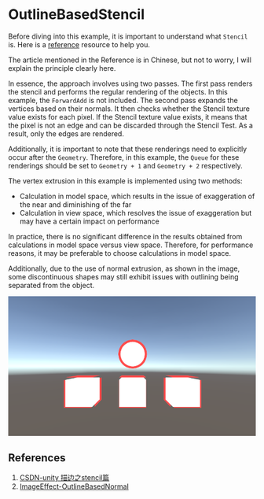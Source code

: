 # OutlineBasedStencil

Before diving into this example, it is important to understand what `Stencil` is. Here is a [reference](https://learnopengl.com/Advanced-OpenGL/Stencil-testing) resource to help you.

The article mentioned in the Reference is in Chinese, but not to worry, I will explain the principle clearly here.

In essence, the approach involves using two passes. The first pass renders the stencil and performs the regular rendering of the objects. In this example, the `ForwardAdd` is not included. The second pass expands the vertices based on their normals. It then checks whether the Stencil texture value exists for each pixel. If the Stencil texture value exists, it means that the pixel is not an edge and can be discarded through the Stencil Test. As a result, only the edges are rendered.

Additionally, it is important to note that these renderings need to explicitly occur after the `Geometry`. Therefore, in this example, the `Queue` for these renderings should be set to `Geometry + 1` and `Geometry + 2` respectively.

The vertex extrusion in this example is implemented using two methods:
- Calculation in model space, which results in the issue of exaggeration of the near and diminishing of the far
- Calculation in view space, which resolves the issue of exaggeration but may have a certain impact on performance

In practice, there is no significant difference in the results obtained from calculations in model space versus view space. Therefore, for performance reasons, it may be preferable to choose calculations in model space.

Additionally, due to the use of normal extrusion, as shown in the image, some discontinuous shapes may still exhibit issues with outlining being separated from the object.

![OutlineBasedStencil](/Imgs/Outlines/OutlineBasedStencil.png)

## References
1. [CSDN-unity 描边之stencil篇](https://blog.csdn.net/akak2010110/article/details/86149390?utm_medium=distribute.pc_relevant.none-task-blog-2~default~baidujs_baidulandingword~default-9-86149390-blog-78729906.235^v35^pc_relevant_increate_t0_download_v2_base&spm=1001.2101.3001.4242.6&utm_relevant_index=12)
2. [ImageEffect-OutlineBasedNormal](/Docs/ImageEffects/Outline/OutlineBasedNormal.md)